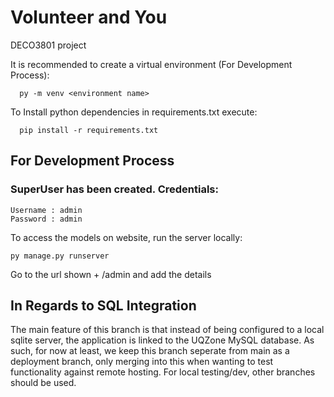 # Volunteer and You

DECO3801 project

It is recommended to create a virtual environment (For Development Process):
```
  py -m venv <environment name>
```

To Install python dependencies in requirements.txt execute:
```
  pip install -r requirements.txt
```

## For Development Process 

### SuperUser has been created. Credentials:
  
  ```
  Username : admin
  Password : admin
  ```
  
  To access the models on website, run the server locally:
  ```
  py manage.py runserver
  ```

 Go to the url shown + /admin and add the details

## In Regards to SQL Integration

The main feature of this branch is that instead of being configured to a local sqlite server,
the application is linked to the UQZone MySQL database. As such, for now at least, we keep this
branch seperate from main as a deployment branch, only merging into this when wanting to test 
functionality against remote hosting. For local testing/dev, other branches should be used.